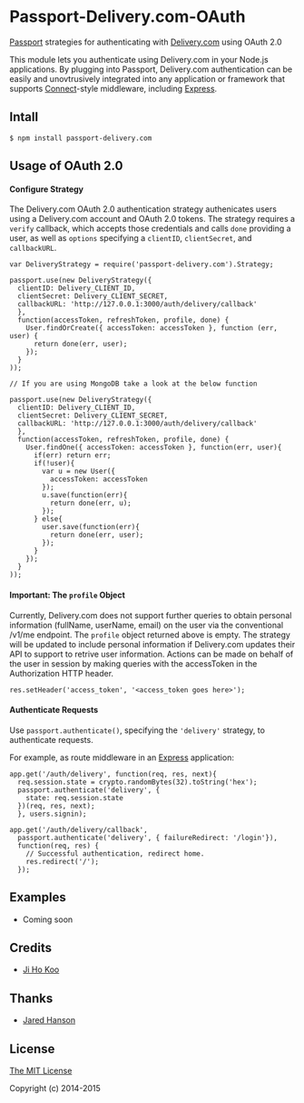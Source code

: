 # Passport-Delivery.com-OAuth

[Passport](http://passportjs.org/) strategies for authenticating with [Delivery.com](https://www.delivery.com/) using OAuth 2.0

This module lets you authenticate using Delivery.com in your Node.js applications.
By plugging into Passport, Delivery.com authentication can be easily and unovtrusively  integrated into any application or framework that supports [Connect](http://senchalabs.org/connect/)-style middleware, including [Express](http://expressjs.com/).

## Intall
    $ npm install passport-delivery.com

## Usage of OAuth 2.0

#### Configure Strategy

The Delivery.com OAuth 2.0 authentication strategy authenicates users using a Delivery.com
account and OAuth 2.0 tokens. The strategy requires a `verify` callback, which accepts those credentials
and calls `done` providing a user, as well as `options` specifying a `clientID`, `clientSecret`, and `callbackURL`.
    
    var DeliveryStrategy = require('passport-delivery.com').Strategy;
  
    passport.use(new DeliveryStrategy({
      clientID: Delivery_CLIENT_ID,
      clientSecret: Delivery_CLIENT_SECRET,
      callbackURL: 'http://127.0.0.1:3000/auth/delivery/callback'
      },
      function(accessToken, refreshToken, profile, done) {
        User.findOrCreate({ accessToken: accessToken }, function (err, user) {
          return done(err, user);
        });
      }
    ));

    // If you are using MongoDB take a look at the below function

    passport.use(new DeliveryStrategy({
      clientID: Delivery_CLIENT_ID,
      clientSecret: Delivery_CLIENT_SECRET,
      callbackURL: 'http://127.0.0.1:3000/auth/delivery/callback'
      },
      function(accessToken, refreshToken, profile, done) {
        User.findOne({ accessToken: accessToken }, function(err, user){
          if(err) return err;
          if(!user){
            var u = new User({
              accessToken: accessToken
            });
            u.save(function(err){
              return done(err, u);
            });
          } else{
            user.save(function(err){
              return done(err, user);
            });
          }
        });
      }
    ));

#### Important: The `profile` Object
Currently, Delivery.com does not support further queries to obtain personal information (fullName, userName, email) on the user via the conventional /v1/me endpoint. The `profile` object returned above is empty. The strategy will be updated to include personal information if Delivery.com updates their API to support to retrive user information. Actions can be made on behalf of the user in session by making queries with the accessToken in the Authorization HTTP header.
    
    res.setHeader('access_token', '<access_token goes here>');

#### Authenticate Requests

Use `passport.authenticate()`, specifying the `'delivery'` strategy, to authenticate requests.

For example, as route middleware in an [Express](http://expressjs.com/)
application:

    app.get('/auth/delivery', function(req, res, next){
      req.session.state = crypto.randomBytes(32).toString('hex');
      passport.authenticate('delivery', {
        state: req.session.state
      })(req, res, next);
      }, users.signin);

    app.get('/auth/delivery/callback', 
      passport.authenticate('delivery', { failureRedirect: '/login'}), 
      function(req, res) {
        // Successful authentication, redirect home.
        res.redirect('/');
      });

## Examples

- Coming soon


## Credits

  - [Ji Ho Koo](http://github.com/jihokoo)

## Thanks
  - [Jared Hanson](https://github.com/jaredhanson)


## License

[The MIT License](http://opensource.org/licenses/MIT)

Copyright (c) 2014-2015









